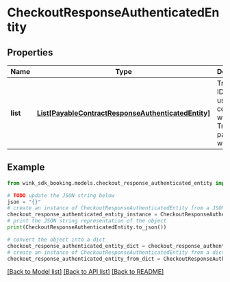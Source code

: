 # CheckoutResponseAuthenticatedEntity


## Properties

Name | Type | Description | Notes
------------ | ------------- | ------------- | -------------
**list** | [**List[PayableContractResponseAuthenticatedEntity]**](PayableContractResponseAuthenticatedEntity.md) | TripPay&#39;s ID to be used in conjunction with TripPay&#39;s payment widget | 

## Example

```python
from wink_sdk_booking.models.checkout_response_authenticated_entity import CheckoutResponseAuthenticatedEntity

# TODO update the JSON string below
json = "{}"
# create an instance of CheckoutResponseAuthenticatedEntity from a JSON string
checkout_response_authenticated_entity_instance = CheckoutResponseAuthenticatedEntity.from_json(json)
# print the JSON string representation of the object
print(CheckoutResponseAuthenticatedEntity.to_json())

# convert the object into a dict
checkout_response_authenticated_entity_dict = checkout_response_authenticated_entity_instance.to_dict()
# create an instance of CheckoutResponseAuthenticatedEntity from a dict
checkout_response_authenticated_entity_from_dict = CheckoutResponseAuthenticatedEntity.from_dict(checkout_response_authenticated_entity_dict)
```
[[Back to Model list]](../README.md#documentation-for-models) [[Back to API list]](../README.md#documentation-for-api-endpoints) [[Back to README]](../README.md)



